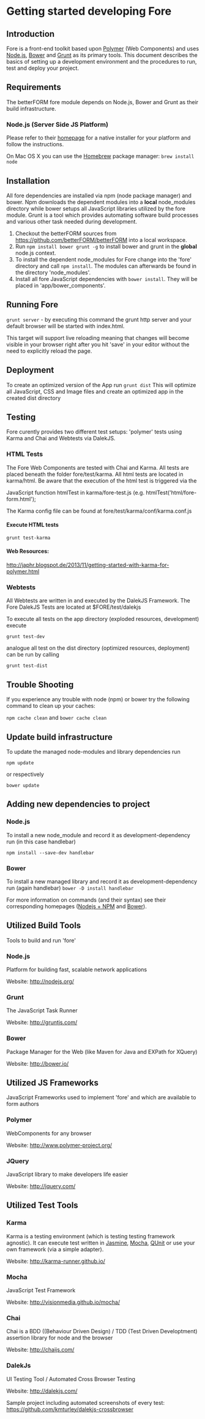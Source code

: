 <!--
Copyright (c) 2012. betterFORM Project
http://www.betterform.de
Licensed under the terms of BSD License

@version: 0.1
@date: 2014-01-23

-->

# Getting started developing Fore

## Introduction

Fore is a front-end toolkit based upon [Polymer](http://www.polymer-project.org/) (Web Components) and uses [Node.js](http://nodejs.org/), [Bower](http://bower.io/) and [Grunt](http://gruntjs.com/) as its primary tools.
This document describes the basics of setting up a development environment and the procedures to run, test and deploy
your project.

## Requirements
The betterFORM fore module depends on Node.js, Bower and Grunt as their build infrastructure.

### Node.js (Server Side JS Platform)
Please refer to their [homepage](http://nodejs.org/) for a native installer for your platform and follow the instructions.

On Mac OS X you can use the [Homebrew](http://brew.sh/) package manager: `brew install node`

## Installation

All fore dependencies are installed via npm (node package manager) and bower. Npm downloads the dependent modules into a **local** node_modules directory while bower setups all JavaScript libraries utilized by the fore module. Grunt is a tool which provides automating software build processes and various other task needed during development. 

1. Checkout the betterFORM sources from <https://github.com/betterFORM/betterFORM> into a local workspace.
1. Run `npm install bower grunt -g` to install bower and grunt in the **global** node.js context.
1. To install the dependent node_modules for Fore change into the 'fore' directory and call `npm install`. The modules can afterwards be found in the directory 'node_modules'.
1. Install all fore JavaScript dependencies with `bower install`. They will be placed in 'app/bower_components'.

## Running Fore

`grunt server` - by executing this command the grunt http server and your default browser will be started with index.html.

This target will support live reloading meaning that changes will become visible in your browser right after you hit 'save' in your editor without the need to explicitly reload the page.

## Deployment

To create an optimized version of the App run
`grunt dist`
This will optimize all JavaScript, CSS and Image files and create an optimized app in the created dist directory

## Testing

Fore curently provides two different test setups: 'polymer' tests using Karma and Chai and Webtests via DalekJS.

### HTML Tests
The Fore Web Components are tested with Chai and Karma. All tests are placed beneath the folder fore/test/karma.
All html tests are located in karma/html. Be aware that the execution of the html test is triggered via the

JavaScript function htmlTest in karma/fore-test.js (e.g. htmlTest('html/fore-form.html');

The Karma config file can be found at fore/test/karma/conf/karma.conf.js

#### Execute HTML tests

`grunt test-karma`

#### Web Resources:

http://japhr.blogspot.de/2013/11/getting-started-with-karma-for-polymer.html

### Webtests
All Webtests are written in and executed by the DalekJS Framework. The Fore DalekJS Tests are located at $FORE/test/dalekjs

To execute all tests on the app directory (exploded resources, development) execute

`grunt test-dev`

analogue all test on the dist directory (optimized resources, deployment) can be run by calling

`grunt test-dist`


## Trouble Shooting
If you experience any trouble with node (npm) or bower try the following command to clean up your caches:

`npm cache clean` and
`bower cache clean`

## Update build infrastructure
To update the managed node-modules and library dependencies run

`npm update`

or respectively

`bower update`

## Adding new dependencies to project

### Node.js
To install a new node_module and record it as development-dependency run (in this case handlebar)

`npm install --save-dev handlebar`

### Bower
To install a new managed library and record it as development-dependency run (again handlebar)
`bower -D install handlebar`

For more information on commands (and their syntax) see their corresponding homepages ([Nodejs + NPM](http://nodejs.org/) and [Bower](http://bower.io/)).

## Utilized Build Tools
Tools to build and run 'fore'

### Node.js
Platform for building fast, scalable network applications

Website: <http://nodejs.org/>

### Grunt
The JavaScript Task Runner

Website: <http://gruntjs.com/>

### Bower
Package Manager for the Web (like Maven for Java and EXPath for XQuery)

Website: <http://bower.io/>


## Utilized JS Frameworks
JavaScript Frameworks used to implement 'fore' and which are available to form authors

### Polymer
WebComponents for any browser

Website: <http://www.polymer-project.org/>

### JQuery
JavaScript library to make developers life easier

Website: <http://jquery.com/>


## Utilized Test Tools

### Karma
Karma is a testing environment (which is testing testing framework agnostic). It can execute test written in [Jasmine](http://pivotal.github.io/jasmine/), [Mocha](http://visionmedia.github.io/mocha/), [QUnit](http://qunitjs.com/) or use your own framework (via a simple adapter).

Website: <http://karma-runner.github.io/>


### Mocha
JavaScript Test Framework

Website: <http://visionmedia.github.io/mocha/>

### Chai
Chai is a BDD ((Behaviour Driven Design) / TDD (Test Driven Developtment) assertion library for node and the browser

Website: <http://chaijs.com/>

### DalekJs
UI Testing Tool / Automated Cross Browser Testing

Website: <http://dalekjs.com/>

Sample project including automated screenshots of every test: <https://github.com/kmturley/dalekjs-crossbrowser>

